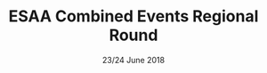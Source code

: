 ---
layout: default
title: ESAA Combined Events Regional Round
date: 23/24 June 2018
dateOverride: 23/24 June 2018
location: Julie Rose
---